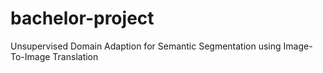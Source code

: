 # bachelor-project
Unsupervised Domain Adaption for Semantic Segmentation using Image-To-Image Translation
